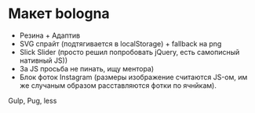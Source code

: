 # Макет bologna

- Резина + Адаптив
- SVG спрайт (подтягивается в localStorage) + fallback на png
- Slick Slider (просто решил попробовать jQuery, есть самописный нативный JS))
- За JS просьба не пинать, ищу ментора)
- Блок фоток Instagram (размеры изображение считаются JS-ом, им же случаным образом расставляются фотки по ячнйкам).

Gulp, Pug, less
